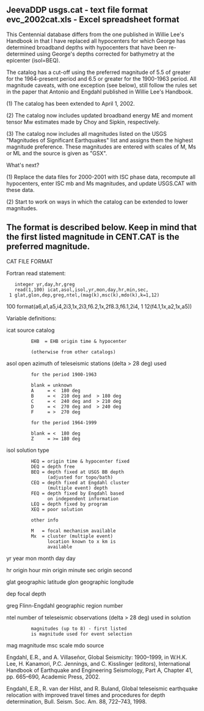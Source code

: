 JeevaDDP
usgs.cat - text file format
evc_2002cat.xls - Excel spreadsheet format
-------------------

This Centennial database differs from the one published in Willie 
Lee's Handbook in that I have replaced all hypocenters for which 
George has determined broadband depths with hypocenters that have
been re-determined using George's depths corrected for bathymetry 
at the epicenter (isol=BEQ).

The catalog has a cut-off using the preferred magnitude of
5.5 of greater for the 1964-present period and 6.5 or greater for the 
1900-1963 period. All magnitude caveats, with one exception (see below), 
still follow the rules set in the paper that Antonio and Engdahl published in 
Willie Lee's Handbook.

(1) The catalog has been extended to April 1, 2002.

(2) The catalog now includes updated broadband energy ME and moment 
    tensor Mw estimates made by Choy and Sipkin, respectively.

(3) The catalog now includes all magnitudes listed on the USGS 
    "Magnitudes of Significant Earthquakes" list and assigns them 
    the highest magnitude preference. These magnitudes are entered 
    with scales of M, Ms or ML and the source is given as "GSX".

What's next?

(1) Replace the data files for 2000-2001 with ISC phase data, 
    recompute all hypocenters, enter ISC mb and Ms magnitudes,
    and update USGS.CAT with these data.

(2) Start to work on ways in which the catalog can be extended 
    to lower magnitudes.

The format is described below. Keep in mind that the first 
listed magnitude in CENT.CAT is the preferred magnitude.
---------------------------


CAT FILE FORMAT

Fortran read statement:

       integer yr,day,hr,greg
       read(1,100) icat,asol,isol,yr,mon,day,hr,min,sec,
     1 glat,glon,dep,greg,ntel,(mag(k),msc(k),mdo(k),k=1,12)
  100  format(a6,a1,a5,i4,2i3,1x,2i3,f6.2,1x,2f8.3,f6.1,2i4,
     1 12(f4.1,1x,a2,1x,a5))

Variable definitions:

icat         source catalog

             EHB  = EHB origin time & hypocenter

             (otherwise from other catalogs)

asol         open azimuth of teleseismic
             stations (delta > 28 deg) used

             for the period 1900-1963

             blank = unknown
             A     = <  180 deg
             B     = <  210 deg and  > 180 deg
             C     = <  240 deg and  > 210 deg
             D     = <  270 deg and  > 240 deg
             F     = >  270 deg

             for the period 1964-1999

             blank = <  180 deg
             Z     = >= 180 deg

isol         solution type 

             HEQ = origin time & hypocenter fixed
             DEQ = depth free
             BEQ = depth fixed at USGS BB depth 
                   (adjusted for topo/bath)
             CEQ = depth fixed at Engdahl cluster 
                   (multiple event) depth
             FEQ = depth fixed by Engdahl based 
                   on independent information
             LEQ = depth fixed by program
             XEQ = poor solution

             other info

             M   = focal mechanism available
             Mx  = cluster (multiple event) 
                   location known to x km is
                   available

yr           year
mon          month
day          day

hr           origin hour
min          origin minute
sec          origin second

glat         geographic latitude
glon         geographic longitude

dep          focal depth

greg         Flinn-Engdahl geographic region number

ntel         number of teleseismic observations
             (delta > 28 deg) used in solution                  

             magnitudes (up to 8) - first listed
             is magnitude used for event selection

mag          magnitude
msc          scale
mdo          source

Engdahl, E.R., and A. Villaseñor, Global Seismicity: 1900–1999, in W.H.K. Lee, H. Kanamori, P.C. Jennings, and C. Kisslinger (editors), International Handbook of Earthquake and Engineering Seismology, Part A, Chapter 41, pp. 665–690, Academic Press, 2002.

Engdahl, E.R., R. van der Hilst, and R. Buland, Global teleseismic earthquake relocation with improved travel times and procedures for depth determination, Bull. Seism. Soc. Am. 88, 722–743, 1998.
